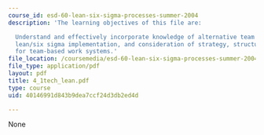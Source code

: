 ```yaml
---
course_id: esd-60-lean-six-sigma-processes-summer-2004
description: 'The learning objectives of this file are:

  Understand and effectively incorporate knowledge of alternative team types into
  lean/six sigma implementation, and consideration of strategy, structure and process
  for team-based work systems.'
file_location: /coursemedia/esd-60-lean-six-sigma-processes-summer-2004/40146991d843b9dea7ccf24d3db2ed4d_4_1tech_lean.pdf
file_type: application/pdf
layout: pdf
title: 4_1tech_lean.pdf
type: course
uid: 40146991d843b9dea7ccf24d3db2ed4d

---
```

None